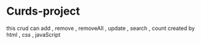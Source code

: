 # Curds-project
this crud can add , remove , removeAll , update , search , count created by html , css , javaScript 
